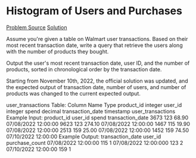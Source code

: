 # Histogram of Users and Purchases

[Problem Source](https://datalemur.com/questions/histogram-users-purchases)
[Solution](solutions\014_histogram_of_users_and_purchases.sql)

Assume you're given a table on Walmart user transactions. Based on their most recent transaction date, write a query that retrieve the users along with the number of products they bought.

Output the user's most recent transaction date, user ID, and the number of products, sorted in chronological order by the transaction date.

Starting from November 10th, 2022, the official solution was updated, and the expected output of transaction date, number of users, and number of products was changed to the current expected output.

user_transactions Table:
Column Name Type
product_id integer
user_id integer
spend decimal
transaction_date timestamp
user_transactions Example Input:
product_id user_id spend transaction_date
3673 123 68.90 07/08/2022 12:00:00
9623 123 274.10 07/08/2022 12:00:00
1467 115 19.90 07/08/2022 12:00:00
2513 159 25.00 07/08/2022 12:00:00
1452 159 74.50 07/10/2022 12:00:00
Example Output:
transaction_date user_id purchase_count
07/08/2022 12:00:00 115 1
07/08/2022 12:00:000 123 2
07/10/2022 12:00:00 159 1

